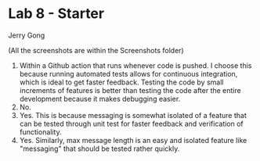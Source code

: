 # Lab 8 - Starter

Jerry Gong

(All the screenshots are within the Screenshots folder)

1. Within a Github action that runs whenever code is pushed. I choose this because running automated tests allows for continuous integration, which is ideal to get faster feedback. Testing the code by small increments of features is better than testing the code after the entire development because it makes debugging easier.
2. No.
3. Yes. This is because messaging is somewhat isolated of a feature that can be tested through unit test for faster feedback and verification of functionality.
4. Yes. Similarly, max message length is an easy and isolated feature like "messaging" that should be tested rather quickly.